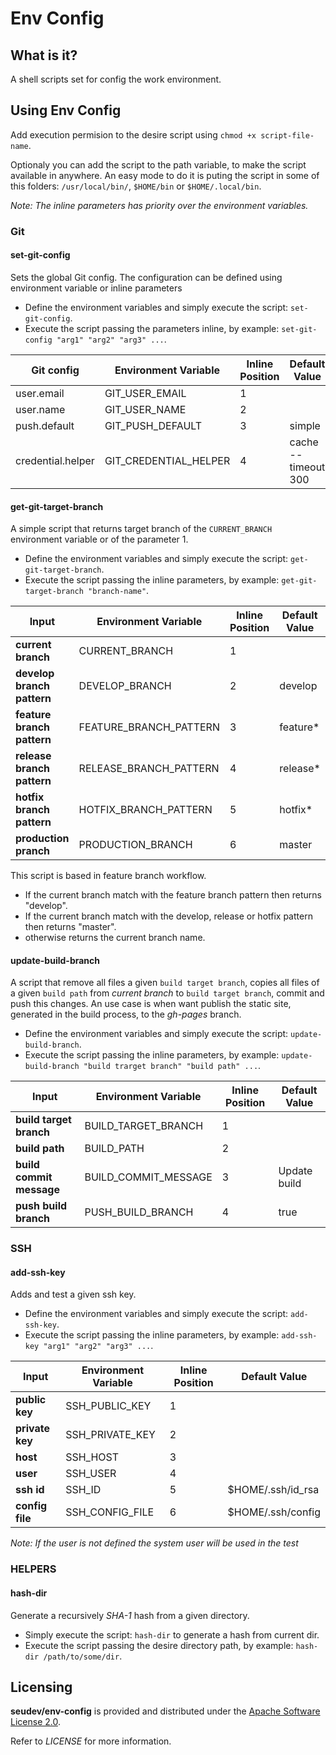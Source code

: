 # Env Config

## What is it?

A shell scripts set for config the work environment.

## Using Env Config

Add execution permision to the desire script using `chmod +x script-file-name`.

Optionaly you can add the script to the path variable, to make the script available in anywhere.
An easy mode to do it is puting the script in some of this folders: `/usr/local/bin/`, `$HOME/bin` or `$HOME/.local/bin`.

*Note: The inline parameters has priority over the environment variables.*

### Git

#### set-git-config

Sets the global Git config. The configuration can be defined using environment variable or inline parameters

* Define the environment variables and simply execute the script: `set-git-config`.
* Execute the script passing the parameters inline, by example: `set-git-config "arg1" "arg2" "arg3" ...`.

| **Git config**    | **Environment Variable** | **Inline Position** | **Default Value**   |
| ----------------- | ------------------------ | ------------------- | ------------------- |
| user.email        | GIT_USER_EMAIL           | 1                   |                     |
| user.name         | GIT_USER_NAME            | 2                   |                     |
| push.default      | GIT_PUSH_DEFAULT         | 3                   | simple              |
| credential.helper | GIT_CREDENTIAL_HELPER    | 4                   | cache --timeout 300 |

#### get-git-target-branch

A simple script that returns target branch of the `CURRENT_BRANCH` environment variable or of the parameter 1.

* Define the environment variables and simply execute the script: `get-git-target-branch`.
* Execute the script passing the inline parameters, by example: `get-git-target-branch "branch-name"`.

| **Input**                  | **Environment Variable** | **Inline Position** | **Default Value** |
| -------------------------- | ------------------------ | ------------------- | ----------------- |
| **current branch**         | CURRENT_BRANCH           | 1                   |                   |
| **develop branch pattern** | DEVELOP_BRANCH           | 2                   | develop           |
| **feature branch pattern** | FEATURE_BRANCH_PATTERN   | 3                   | feature*          |
| **release branch pattern** | RELEASE_BRANCH_PATTERN   | 4                   | release*          |
| **hotfix branch pattern**  | HOTFIX_BRANCH_PATTERN    | 5                   | hotfix*           |
| **production pranch**      | PRODUCTION_BRANCH        | 6                   | master            |

This script is based in feature branch workflow.

* If the current branch match with the feature branch pattern then returns "develop".
* If the current branch match with the develop, release or hotfix pattern then returns "master".
* otherwise returns the current branch name.

#### update-build-branch

A script that remove all files a given `build target branch`, copies all files of a given `build path` from *current branch* to `build target branch`, commit and push this changes. An use case is when want publish the static site, generated in the build process, to the *gh-pages* branch.

* Define the environment variables and simply execute the script: `update-build-branch`.
* Execute the script passing the inline parameters, by example: `update-build-branch "build trarget branch" "build path" ...`.

| **Input**                | **Environment Variable** | **Inline Position** | **Default Value** |
| ------------------------ | ------------------------ | ------------------- | ----------------- |
| **build target branch**  | BUILD_TARGET_BRANCH      | 1                   |                   |
| **build path**           | BUILD_PATH               | 2                   |                   |
| **build commit message** | BUILD_COMMIT_MESSAGE     | 3                   | Update build      |
| **push build branch**    | PUSH_BUILD_BRANCH        | 4                   | true              |

### SSH

#### add-ssh-key

Adds and test a given ssh key.

* Define the environment variables and simply execute the script: `add-ssh-key`.
* Execute the script passing the inline parameters, by example: `add-ssh-key "arg1" "arg2" "arg3" ...`.

| **Input**       | **Environment Variable** | **Inline Position** | **Default Value** |
| --------------- | ------------------------ | ------------------- | ----------------- |
| **public key**  | SSH_PUBLIC_KEY           | 1                   |                   |
| **private key** | SSH_PRIVATE_KEY          | 2                   |                   |
| **host**        | SSH_HOST                 | 3                   |                   |
| **user**        | SSH_USER                 | 4                   |                   |
| **ssh id**      | SSH_ID                   | 5                   | $HOME/.ssh/id_rsa |
| **config file** | SSH_CONFIG_FILE          | 6                   | $HOME/.ssh/config |

*Note: If the user is not defined the system user will be used in the test*

### HELPERS

#### hash-dir

Generate a recursively *SHA-1* hash from a given directory.

* Simply execute the script: `hash-dir` to generate a hash from current dir.
* Execute the script passing the desire directory path, by example: `hash-dir /path/to/some/dir`.

## Licensing

**seudev/env-config** is provided and distributed under the [Apache Software License 2.0](http://www.apache.org/licenses/LICENSE-2.0).

Refer to *LICENSE* for more information.

